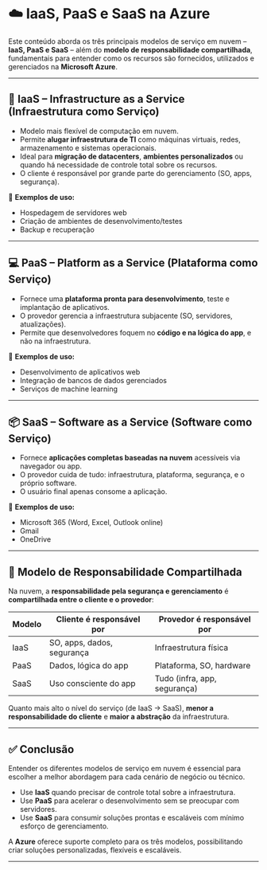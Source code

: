 # ☁️ IaaS, PaaS e SaaS na Azure

Este conteúdo aborda os três principais modelos de serviço em nuvem – **IaaS, PaaS e SaaS** – além do **modelo de responsabilidade compartilhada**, fundamentais para entender como os recursos são fornecidos, utilizados e gerenciados na **Microsoft Azure**.

---

## 🔧 IaaS – Infrastructure as a Service (Infraestrutura como Serviço)

- Modelo mais flexível de computação em nuvem.
- Permite **alugar infraestrutura de TI** como máquinas virtuais, redes, armazenamento e sistemas operacionais.
- Ideal para **migração de datacenters**, **ambientes personalizados** ou quando há necessidade de controle total sobre os recursos.
- O cliente é responsável por grande parte do gerenciamento (SO, apps, segurança).

📌 **Exemplos de uso:**  
- Hospedagem de servidores web  
- Criação de ambientes de desenvolvimento/testes  
- Backup e recuperação  

---

## 💻 PaaS – Platform as a Service (Plataforma como Serviço)

- Fornece uma **plataforma pronta para desenvolvimento**, teste e implantação de aplicativos.
- O provedor gerencia a infraestrutura subjacente (SO, servidores, atualizações).
- Permite que desenvolvedores foquem no **código e na lógica do app**, e não na infraestrutura.

📌 **Exemplos de uso:**  
- Desenvolvimento de aplicativos web  
- Integração de bancos de dados gerenciados  
- Serviços de machine learning  

---

## 📦 SaaS – Software as a Service (Software como Serviço)

- Fornece **aplicações completas baseadas na nuvem** acessíveis via navegador ou app.
- O provedor cuida de tudo: infraestrutura, plataforma, segurança, e o próprio software.
- O usuário final apenas consome a aplicação.

📌 **Exemplos de uso:**  
- Microsoft 365 (Word, Excel, Outlook online)  
- Gmail  
- OneDrive  

---

## 🔄 Modelo de Responsabilidade Compartilhada

Na nuvem, a **responsabilidade pela segurança e gerenciamento** é **compartilhada entre o cliente e o provedor**:

| Modelo | Cliente é responsável por | Provedor é responsável por |
|--------|----------------------------|-----------------------------|
| IaaS   | SO, apps, dados, segurança | Infraestrutura física       |
| PaaS   | Dados, lógica do app       | Plataforma, SO, hardware    |
| SaaS   | Uso consciente do app      | Tudo (infra, app, segurança)|

Quanto mais alto o nível do serviço (de IaaS → SaaS), **menor a responsabilidade do cliente** e **maior a abstração** da infraestrutura.

---

## ✅ Conclusão

Entender os diferentes modelos de serviço em nuvem é essencial para escolher a melhor abordagem para cada cenário de negócio ou técnico.  

- Use **IaaS** quando precisar de controle total sobre a infraestrutura.  
- Use **PaaS** para acelerar o desenvolvimento sem se preocupar com servidores.  
- Use **SaaS** para consumir soluções prontas e escaláveis com mínimo esforço de gerenciamento.  

A **Azure** oferece suporte completo para os três modelos, possibilitando criar soluções personalizadas, flexíveis e escaláveis.

---
